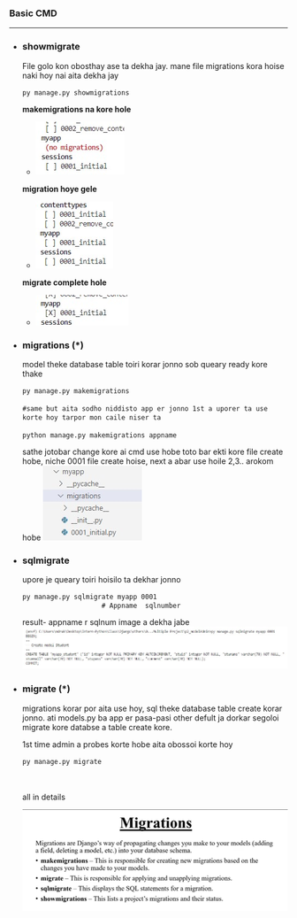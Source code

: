 ### **Basic CMD**

---

- ### showmigrate
    File golo kon obosthay ase ta dekha jay. mane file migrations kora hoise naki hoy nai aita dekha jay
    ```
    py manage.py showmigrations
    ```
    **makemigrations na kore hole**

    -   ![img](./show.jpg)

    **migration hoye gele**

    -   ![img](./show2.jpg)

    **migrate complete hole**

    -   ![img](./show3.jpg)

- ### migrations  (*)
    model theke database table toiri korar jonno sob queary ready kore thake
    ```
    py manage.py makemigrations

    #same but aita sodho niddisto app er jonno 1st a uporer ta use korte hoy tarpor mon caile niser ta
    
    python manage.py makemigrations appname
    ```
    sathe jotobar change kore ai cmd use hobe toto bar ekti kore file create hobe, niche 0001 file create hoise, next a abar use hoile 2,3.. arokom hobe
    ![image](file.jpg)
- ### sqlmigrate
    upore je queary toiri hoisilo ta dekhar jonno
    ```
    py manage.py sqlmigrate myapp 0001
                        # Appname  sqlnumber
    ```
    result- appname r sqlnum image a dekha jabe
    ![img](./sqlmigrate.jpg)

- ### migrate  (*)
    migrations korar por aita use hoy, sql theke database table create korar jonno. ati models.py ba app er pasa-pasi other defult ja dorkar segoloi migrate kore databse a table create kore.

    1st time admin a probes korte hobe aita obossoi korte hoy
    ```
    py manage.py migrate
    ```

    <br>
    <br>
    all in details

    ![imagehere](./mi-cmd.png)


